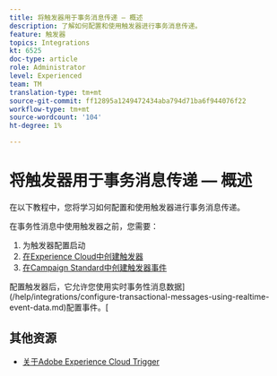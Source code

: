 ```yaml
---
title: 将触发器用于事务消息传递 — 概述
description: 了解如何配置和使用触发器进行事务消息传递。
feature: 触发器
topics: Integrations
kt: 6525
doc-type: article
role: Administrator
level: Experienced
team: TM
translation-type: tm+mt
source-git-commit: ff12895a1249472434aba794d71ba6f944076f22
workflow-type: tm+mt
source-wordcount: '104'
ht-degree: 1%

---
```



# 将触发器用于事务消息传递 — 概述

在以下教程中，您将学习如何配置和使用触发器进行事务消息传递。

在事务性消息中使用触发器之前，您需要：

1. 为触发器配置启动
2. [在Experience Cloud中创建触发器](/help/integrations/create-a-trigger-in-experience-cloud.md)
3. [在Campaign Standard中创建触发器事件](/help/integrations/create-a-trigger-event.md)

配置触发器后，它允许您使用实时事务性消息数据](/help/integrations/configure-transactional-messages-using-realtime-event-data.md)配置事件。[

## 其他资源

* [关于Adobe Experience Cloud Trigger](https://experienceleague.adobe.com/docs/campaign-standard/using/integrating-with-adobe-cloud/working-with-campaign-and-triggers/about-adobe-experience-cloud-triggers.html?lang=en#integrating-with-adobe-cloud)
